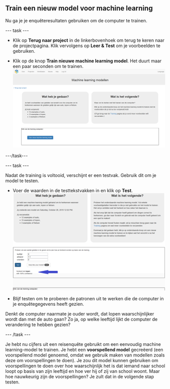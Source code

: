 ## Train een nieuw model voor machine learning
Nu ga je je enquêteresultaten gebruiken om de computer te trainen.

--- task ---

+ Klik op **Terug naar project** in de linkerbovenhoek om terug te keren naar de projectpagina. Klik vervolgens op **Leer & Test** om je voorbeelden te gebruiken.

+ Klik op de knop **Train nieuwe machine learning model**. Het duurt maar een paar seconden om te trainen. ![De knop voor train het nieuwe machine learning-model](images/train-model.png)

---/task---

--- task ---

Nadat de training is voltooid, verschijnt er een testvak. Gebruik dit om je model te testen.
+ Voer de waarden in de testtekstvakken in en klik op **Test**. ![Voorspelling, lopen, gemaakt na het analyseren van waarden 9, 1.1 en 0](images/test-annotated.png)

+ Blijf testen om te proberen de patronen uit te werken die de computer in je enquêtegegevens heeft gezien.

Denkt de computer naarmate je ouder wordt, dat lopen waarschijnlijker wordt dan met de auto gaan? Zo ja, op welke leeftijd lijkt de computer de verandering te hebben gezien?

--- /task ---

Je hebt nu cijfers uit een reisenquête gebruikt om een eenvoudig machine learning-model te trainen. Je hebt een **voorspellend model** gecreëerd (een voorspellend model genoemd, omdat we gebruik maken van modellen zoals deze om voorspellingen te doen). Je zou dit model kunnen gebruiken om voorspellingen te doen over hoe waarschijnlijk het is dat iemand naar school loopt op basis van zijn leeftijd en hoe ver hij of zij van school woont. Maar hoe nauwkeurig zijn de voorspellingen? Je zult dat in de volgende stap testen.
